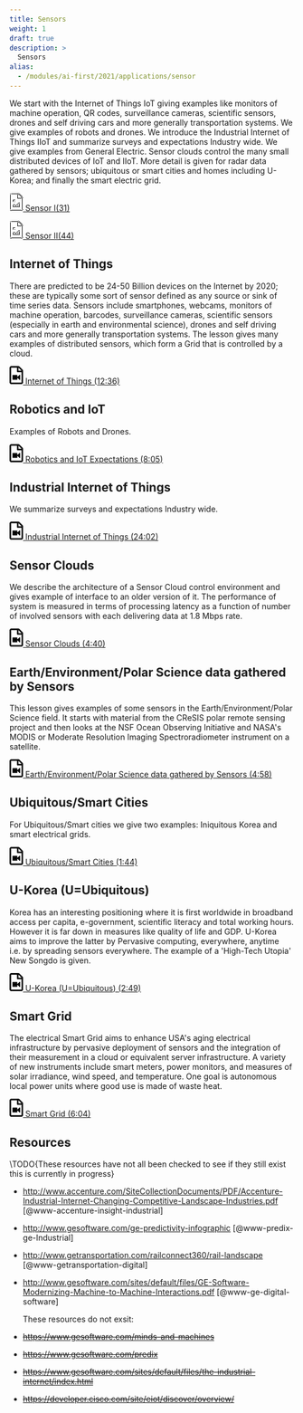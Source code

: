 ```yaml
---
title: Sensors
weight: 1
draft: true
description: >
  Sensors
alias:
  - /modules/ai-first/2021/applications/sensor
---
```


We start with the Internet of Things IoT giving examples like monitors
of machine operation, QR codes, surveillance cameras, scientific
sensors, drones and self driving cars and more generally transportation
systems. We give examples of robots and drones. We introduce the
Industrial Internet of Things IIoT and summarize surveys and
expectations Industry wide. We give examples from General Electric.
Sensor clouds control the many small distributed devices of IoT and
IIoT. More detail is given for radar data gathered by sensors;
ubiquitous or smart cities and homes including U-Korea; and finally the
smart electric grid.

[![Presentation](images/presentation.png) Sensor I(31)](https://drive.google.com/open?id=0B8936_ytjfjmVXZCUnR3TnVMMFk)

[![Presentation](images/presentation.png) Sensor II(44)](https://drive.google.com/open?id=0B8936_ytjfjmelMwSUl6Q1lLV1k)

## Internet of Things

There are predicted to be 24-50 Billion devices on the Internet by 2020;
these are typically some sort of sensor defined as any source or sink of
time series data. Sensors include smartphones, webcams, monitors of
machine operation, barcodes, surveillance cameras, scientific sensors
(especially in earth and environmental science), drones and self driving
cars and more generally transportation systems. The lesson gives many
examples of distributed sensors, which form a Grid that is controlled by
a cloud.

[![Video](images/video.png) Internet of Things (12:36)](https://www.youtube.com/watch?v=0O0-mz-CWtQ)

## Robotics and IoT

Examples of Robots and Drones.

[![Video](images/video.png) Robotics and IoT Expectations (8:05)](https://www.youtube.com/watch?v=ABP0Yygw2Zg)

## Industrial Internet of Things

We summarize surveys and expectations Industry wide.

[![Video](images/video.png) Industrial Internet of Things (24:02)](https://www.youtube.com/watch?v=kxKzBfd62Og)

## Sensor Clouds

We describe the architecture of a Sensor Cloud control environment and
gives example of interface to an older version of it. The performance of
system is measured in terms of processing latency as a function of
number of involved sensors with each delivering data at 1.8 Mbps rate.

[![Video](images/video.png) Sensor Clouds (4:40)](https://youtu.be/0egT1FsVGrU)

## Earth/Environment/Polar Science data gathered by Sensors

This lesson gives examples of some sensors in the
Earth/Environment/Polar Science field. It starts with material from the
CReSIS polar remote sensing project and then looks at the NSF Ocean
Observing Initiative and NASA's MODIS or Moderate Resolution Imaging
Spectroradiometer instrument on a satellite.

[![Video](images/video.png) Earth/Environment/Polar Science data gathered by Sensors
(4:58)](https://youtu.be/CS2gX7axWfI)

## Ubiquitous/Smart Cities

For Ubiquitous/Smart cities we give two examples: Iniquitous Korea and
smart electrical grids.

[![Video](images/video.png) Ubiquitous/Smart Cities (1:44)](https://youtu.be/MFFIItQ3SOo)

## U-Korea (U=Ubiquitous)

Korea has an interesting positioning where it is first worldwide in
broadband access per capita, e-government, scientific literacy and total
working hours. However it is far down in measures like quality of life
and GDP. U-Korea aims to improve the latter by Pervasive computing,
everywhere, anytime i.e. by spreading sensors everywhere. The example of
a 'High-Tech Utopia' New Songdo is given.

[![Video](images/video.png) U-Korea (U=Ubiquitous) (2:49)](https://www.youtube.com/watch?v=U38zWbSI2n4)

## Smart Grid

The electrical Smart Grid aims to enhance USA's aging electrical
infrastructure by pervasive deployment of sensors and the integration of
their measurement in a cloud or equivalent server infrastructure. A
variety of new instruments include smart meters, power monitors, and
measures of solar irradiance, wind speed, and temperature. One goal is
autonomous local power units where good use is made of waste heat.

[![Video](images/video.png) Smart Grid (6:04)](https://www.youtube.com/watch?v=UfEiIzaZzI8)

## Resources

\TODO{These resources have not all been checked to see if they still
  exist this is currently in progress}

-   <http://www.accenture.com/SiteCollectionDocuments/PDF/Accenture-Industrial-Internet-Changing-Competitive-Landscape-Industries.pdf> [@www-accenture-insight-industrial]
-   <http://www.gesoftware.com/ge-predictivity-infographic> [@www-predix-ge-Industrial]
-   <http://www.getransportation.com/railconnect360/rail-landscape> [@www-getransportation-digital]
-   <http://www.gesoftware.com/sites/default/files/GE-Software-Modernizing-Machine-to-Machine-Interactions.pdf> [@www-ge-digital-software]

    These resources do not exsit:
-   ~~<https://www.gesoftware.com/minds-and-machines>~~
-   ~~<https://www.gesoftware.com/predix>~~
-   ~~<https://www.gesoftware.com/sites/default/files/the-industrial-internet/index.html>~~
-   ~~<https://developer.cisco.com/site/eiot/discover/overview/>~~
